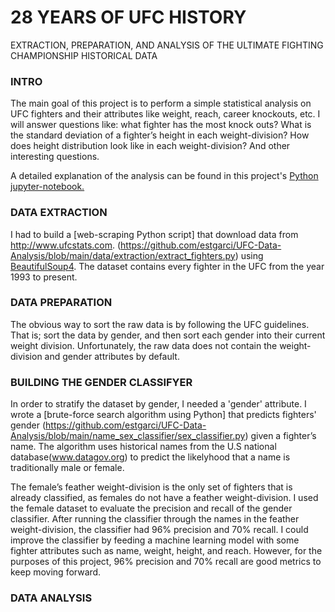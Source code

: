 # 28 YEARS OF UFC HISTORY
EXTRACTION, PREPARATION, AND ANALYSIS OF THE ULTIMATE FIGHTING CHAMPIONSHIP HISTORICAL DATA
### INTRO
The main goal of this project is to perform a simple statistical analysis on UFC fighters and their attributes like weight, reach, career knockouts, etc. I will answer questions like: what fighter has the most knock outs? What is the standard deviation of a fighter’s height in each weight-division? How does height distribution look like in each weight-division? And other interesting questions.

A detailed explanation of the analysis can be found in this project's [Python jupyter-notebook.](https://github.com/estgarci/UFC-Data-Analysis/blob/main/exploratory_analysis.ipynb)
### DATA EXTRACTION
I had to build a [web-scraping Python script] that download data from http://www.ufcstats.com. (https://github.com/estgarci/UFC-Data-Analysis/blob/main/data/extraction/extract_fighters.py) using [BeautifulSoup4](https://beautiful-soup-4.readthedocs.io/en/latest/). The dataset contains every fighter in the UFC from the year 1993 to present.
### DATA PREPARATION
The obvious way to sort the raw data is by following the UFC guidelines. That is; sort the data by gender, and then sort each gender into their current weight division. Unfortunately, the raw data does not contain the weight-division and gender attributes by default.

### BUILDING THE GENDER CLASSIFYER
In order to stratify the dataset by gender, I needed a 'gender' attribute. I wrote a [brute-force search algorithm using Python] that predicts fighters' gender (https://github.com/estgarci/UFC-Data-Analysis/blob/main/name_sex_classifier/sex_classifier.py) given a fighter’s name. The algorithm uses historical names from the U.S national database(www.datagov.org) to predict the likelyhood that a name is traditionally male or female. 

The female’s feather weight-division is the only set of fighters that is already classified, as females do not have a feather weight-division. I used the female dataset to evaluate the precision and recall of the gender classifier. After running the classifier through the names in the feather weight-division, the classifier had 96% precision and 70% recall. I could improve the classifier by feeding a machine learning model with some fighter attributes such as name, weight, height, and reach. However, for the purposes of this project, 96% precision and 70% recall are good metrics to keep moving forward.
### DATA ANALYSIS

